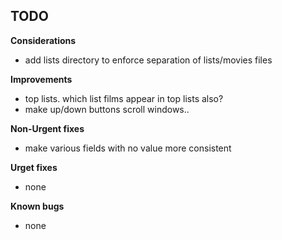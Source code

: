 
## TODO

**Considerations**
* add lists directory to enforce separation of lists/movies files

**Improvements**
* top lists. which list films appear in top lists also?
* make up/down buttons scroll windows..

**Non-Urgent fixes**
* make various fields with no value more consistent

**Urget fixes**
* none

**Known bugs**
* none

